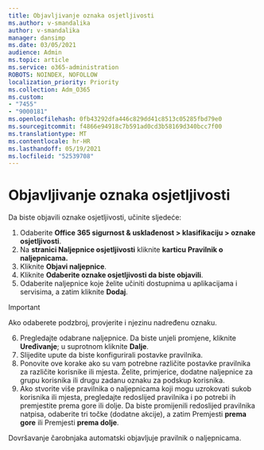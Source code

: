 ```yaml
---
title: Objavljivanje oznaka osjetljivosti
ms.author: v-smandalika
author: v-smandalika
manager: dansimp
ms.date: 03/05/2021
audience: Admin
ms.topic: article
ms.service: o365-administration
ROBOTS: NOINDEX, NOFOLLOW
localization_priority: Priority
ms.collection: Adm_O365
ms.custom:
- "7455"
- "9000181"
ms.openlocfilehash: 0fb43292dfa446c829dd41c8513c05285fbd79e0
ms.sourcegitcommit: f4866e94918c7b591ad0cd3b58169d340bcc7f00
ms.translationtype: MT
ms.contentlocale: hr-HR
ms.lasthandoff: 05/19/2021
ms.locfileid: "52539708"
---
```

# <a name="publish-sensitivity-labels"></a>Objavljivanje oznaka osjetljivosti

Da biste objavili oznake osjetljivosti, učinite sljedeće:

1. Odaberite **Office 365 sigurnost & usklađenost > klasifikaciju > oznake osjetljivosti**.
2. Na **stranici Naljepnice osjetljivosti** kliknite **karticu Pravilnik o naljepnicama.**
3. Kliknite **Objavi naljepnice**.
4. Kliknite **Odaberite oznake osjetljivosti da biste objavili**. 
5. Odaberite naljepnice koje želite učiniti dostupnima u aplikacijama i servisima, a zatim kliknite **Dodaj**.
> [!IMPORTANT]
> Ako odaberete podzbroj, provjerite i njezinu nadređenu oznaku.
6. Pregledajte odabrane naljepnice. Da biste unjeli promjene, kliknite **Uređivanje**; u suprotnom kliknite **Dalje**.
7. Slijedite upute da biste konfigurirali postavke pravilnika.
8. Ponovite ove korake ako su vam potrebne različite postavke pravilnika za različite korisnike ili mjesta. Želite, primjerice, dodatne naljepnice za grupu korisnika ili drugu zadanu oznaku za podskup korisnika.
9. Ako stvorite više pravilnika o naljepnicama koji mogu uzrokovati sukob korisnika ili mjesta, pregledajte redoslijed pravilnika i po potrebi ih premjestite prema gore ili dolje. Da biste promijenili redoslijed pravilnika natpisa, odaberite tri točke (dodatne akcije), a zatim Premjesti **prema gore** ili Premjesti **prema dolje**.

Dovršavanje čarobnjaka automatski objavljuje pravilnik o naljepnicama.

